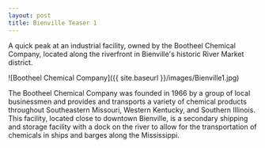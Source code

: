 ```yaml
---
layout: post
title: Bienville Teaser 1
---
```


A quick peak at an industrial facility, owned by the Bootheel Chemical Company, located along the riverfront in Bienville's historic River Market district.

![Bootheel Chemical Company]({{ site.baseurl }}/images/Bienville1.jpg)

The Bootheel Chemical Company was founded in 1966 by a group of local businessmen and provides and transports a variety of chemical products throughout Southeastern Missouri, Western Kentucky, and Southern Illinois. This facility, located close to downtown Bienville, is a secondary shipping and storage facility with a dock on the river to allow for the transportation of chemicals in ships and barges along the Mississippi.